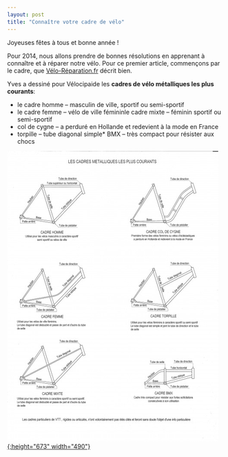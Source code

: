 ```yaml
---
layout: post
title: "Connaître votre cadre de vélo"
---
```



Joyeuses fêtes à tous et bonne année !

Pour 2014, nous allons prendre de bonnes résolutions en apprenant à connaître et à réparer notre vélo. Pour ce premier article, commençons par le cadre, que [Vélo-Réparation.fr](http://velo-reparation.fr/entretien/nomenclature_cadre.php "Vélo Réparation") décrit bien.

Yves a dessiné pour Vélocipaide les **cadres de vélo métalliques les plus courants**:
* le cadre homme – masculin de ville, sportif ou semi-sportif
* le cadre femme – vélo de ville fémininle cadre mixte – féminin sportif ou semi-sportif
* col de cygne – a perduré en Hollande et redevient à la mode en France
* torpille – tube diagonal simple* BMX – très compact pour résister aux chocs
  
[![](/assets/01-Types-de-cadres-490x673.jpg "Types de cadres vélo"){:height="673" width="490"}](/assets/01-Types-de-cadres.jpg)
